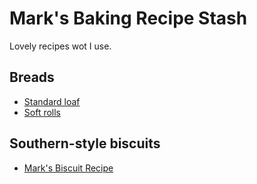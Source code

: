 # Mark's Baking Recipe Stash

Lovely recipes wot I use.

## Breads

* [Standard loaf](breads/standard-loaf.md)
* [Soft rolls](breads/soft-rolls.md)

## Southern-style biscuits

* [Mark's Biscuit Recipe](biscuits.md)
